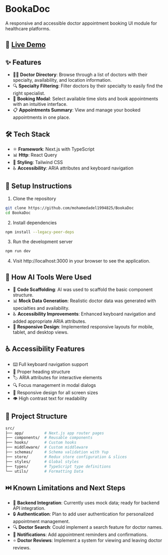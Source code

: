 # BookaDoc

A responsive and accessible doctor appointment booking UI module for healthcare platforms.

## 🔗 [Live Demo](https://book-a-doc-sooty.vercel.app/)

## ✨ Features

- 🧑‍⚕️ **Doctor Directory**: Browse through a list of doctors with their specialty, availability, and location information.
- 🔍 **Specialty Filtering**: Filter doctors by their specialty to easily find the right specialist.
- 📅 **Booking Modal**: Select available time slots and book appointments with an intuitive interface.
- 📋 **Appointments Summary**: View and manage your booked appointments in one place.

## 🛠️ Tech Stack

- ⚛️ **Framework**: Next.js with TypeScript
- 📊 **Http**: React Query
- 🎨 **Styling**: Tailwind CSS
- ♿ **Accessibility**: ARIA attributes and keyboard navigation

## 🚀 Setup Instructions

1. Clone the repository

```bash
git clone https://github.com/mohamedadel1994825/BookaDoc
cd BookaDoc
```

2. Install dependencies

```bash
npm install --legacy-peer-deps
```

3. Run the development server

```bash
npm run dev
```

4. Visit http://localhost:3000 in your browser to see the application.

## 🤖 How AI Tools Were Used

- 📝 **Code Scaffolding**: AI was used to scaffold the basic component structure.
- 📊 **Mock Data Generation**: Realistic doctor data was generated with specialties and availability.
- ♿ **Accessibility Improvements**: Enhanced keyboard navigation and added appropriate ARIA attributes.
- 📱 **Responsive Design**: Implemented responsive layouts for mobile, tablet, and desktop views.

## ♿ Accessibility Features

- ⌨️ Full keyboard navigation support
- 📑 Proper heading structure
- 🏷️ ARIA attributes for interactive elements
- 🔍 Focus management in modal dialogs
- 📱 Responsive design for all screen sizes
- 👁️ High contrast text for readability

## 📁 Project Structure

```bash
src/
├── app/         # Next.js app router pages
├── components/  # Reusable components
├── hooks/       # Custom hooks
├── middleware/  # Custom middleware
├── schemas/     # Schema validation with Yup
├── store/       # Redux store configuration & slices
├── styles/      # Global styles
├── types/       # TypeScript type definitions
└── utils/       # Formatting Data
```

## ⏭️ Known Limitations and Next Steps

- 🔌 **Backend Integration**: Currently uses mock data; ready for backend API integration.
- 🔒 **Authentication**: Plan to add user authentication for personalized appointment management.
- 🔍 **Doctor Search**: Could implement a search feature for doctor names.
- 🔔 **Notifications**: Add appointment reminders and confirmations.
- ⭐ **Doctor Reviews**: Implement a system for viewing and leaving doctor reviews.

